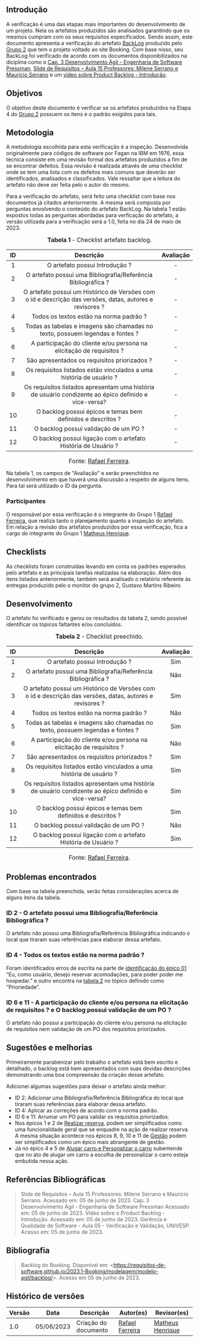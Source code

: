 ## Introdução
A verificação é uma das etapas mais importantes do desenvolvimento de um projeto. Nela os artefatos produzidos são analisados garantindo que os mesmos cumpram com os seus requisitos especificados. Sendo assim, este documento apresenta a verificação do artefato [BackLog](https://requisitos-de-software.github.io/2023.1-Booking/modelagem/modelo-agil/backlog/) produzido pelo [Grupo 2](https://requisitos-de-software.github.io/2023.1-Booking/) que tem o projeto voltado ao site Booking. Com base nisso, seu BackLog foi verificado de acordo com os documentos disponibilizados na diciplina como o [Cap. 3 Desenvolvimento Ágil - Engenharia de Software Pressman](https://aprender3.unb.br/mod/resource/view.php?id=978583), [Slide de Requisitos – Aula 15 Professores: Milene Serrano e Maurício Serrano](https://aprender3.unb.br/pluginfile.php/2523115/mod_resource/content/1/Requisitos%20-%20Aula%2015a.pdf) e um [vídeo sobre Product Backlog - Introdução](https://youtu.be/z4ubaBwjCsU).

## Objetivos

O objetivo deste documento é verificar se os artefatos produzidos na Etapa 4 do [Grupo 2](https://requisitos-de-software.github.io/2023.1-Booking/) possuem os itens e o padrão exigidos para tais.

## Metodologia

A metodologia escolhida para esta verificação é a inspeção. Desenvolvida originalmente para códigos de software por Fagan na IBM em 1976, essa técnica consiste em uma revisão formal dos artefatos produzidos a fim de se encontrar defeitos. Essa revisão é realizada através de uma checklist onde se tem uma lista com os defeitos mais comuns que deverão ser identificados, analisados e classificados. Vale ressaltar que a leitura do artefato não deve ser feita pelo o autor do mesmo.

Para a verificação do artefato, será feito uma checklist com base nos documentos já citados anteriormente. A mesma será composta por perguntas envolvendo o conteúdo do artefato BackLog. Na tabela 1 estão expostos todas as perguntas abordadas para verficação do artefato, a versão utilizada para a verificação será a 1.0, feita no dia 24 de maio de 2023.

<font size="3"><p style="text-align: center"><b>Tabela 1</b> - Checklist artefato backlog. </p></font>

| ID  | Descrição     | Avaliação |
| :---: | :---------------------------------------------------------------------------------------------------------------: | :---------: |
| 1  | O artefato possui Introdução ?                                                                           | -        |
| 2  | O artefato possui uma Bibliografia/Referência Bibliográfica ?                                            | -        |
| 3  | O artefato possui um Histórico de Versões com o id e descrição das versões, datas, autores e revisores ? | -        |
| 4  | Todos os textos estão na norma padrão ?                                                                  | -        |
| 5  | Todas as tabelas e imagens são chamadas no texto, possuem legendas e fontes ?                            | -        |
| 6  | A participação do cliente e/ou persona na elicitação de requisitos ?                                     | -        |
| 7  | São apresentados os requisitos priorizados ?                                                             | -        |
| 8  | Os requisitos listados estão vinculados a uma história de usuário ?                                      | -        |
| 9  | Os requisitos listados apresentam uma história de usuário condizente ao épico definido e vice-versa?     | -        |
| 10 | O backlog possui épicos e temas bem definidos e descritos ?                                              | -        |
| 11 | O backlog possui validação de um PO ?                                                                    | -        |
| 12 | O backlog possui ligação com o artefato História de Usuário ?                                            | -        |


<font size="3"><p style="text-align: center">Fonte: [Rafael Ferreira](https://github.com/RafaelCLG0).</p></font>

Na tabela 1, os campos de "Avaliação" e serão preenchidos no desenvolvimento em que haverá uma discussão a respeito de alguns itens. Para tal será utilizado o ID da pergunta.

### Participantes

O responsável por essa verificação é o integrante do Grupo 1 [Rafael Ferreira](https://github.com/RafaelCLG0), que realiza tanto o planejamento quanto a inspeção do artefato. Em relação a revisão dos artefatos produzidos por essa verificação, fica a cargo do integrante do Grupo 1 [Matheus Henrique](https://github.com/mathonaut).

## Checklists

As checklists foram construídas levando em conta os padrões esperados pelo artefato e as principais tarefas realizadas na elaboração. Além dos itens listados anteriormente, também será analisado o relatório referente às entregas produzido pelo o monitor do grupo 2, Gustavo Martins Ribeiro.

## Desenvolvimento
O artefato foi verificado e gerou os resultados da tabela 2, sendo possível identificar os tópicos faltantes e/ou concluídos.

<font size="3"><p style="text-align: center"><b>Tabela 2</b> - Checklist preechido. </p></font> 

| ID  | Descrição     | Avaliação |
| :---: | :---------------------------------------------------------------------------------------------------------------: | :---------: |
| 1  | O artefato possui Introdução ?                                                                           | Sim       |
| 2  | O artefato possui uma Bibliografia/Referência Bibliográfica ?                                            | Não       |
| 3  | O artefato possui um Histórico de Versões com o id e descrição das versões, datas, autores e revisores ? | Sim       |
| 4  | Todos os textos estão na norma padrão ?                                                                  | Não       |
| 5  | Todas as tabelas e imagens são chamadas no texto, possuem legendas e fontes ?                            | Sim       |
| 6  | A participação do cliente e/ou persona na elicitação de requisitos ?                                     | Não       |
| 7  | São apresentados os requisitos priorizados ?                                                             | Sim       |
| 8  | Os requisitos listados estão vinculados a uma história de usuário ?                                      | Sim       |
| 9  | Os requisitos listados apresentam uma história de usuário condizente ao épico definido e vice-versa?     | Sim       |
| 10 | O backlog possui épicos e temas bem definidos e descritos ?                                              | Sim       |
| 11 | O backlog possui validação de um PO ?                                                                    | Não       |
| 12 | O backlog possui ligação com o artefato História de Usuário ?                                            | Sim       |

<font size="3"><p style="text-align: center">Fonte: [Rafael Ferreira](https://github.com/RafaelCLG0).</p></font>

## Problemas encontrados
Com base na tabela preenchida, serão feitas considerações acerca de alguns itens da tabela.

### ID 2 - O artefato possui uma Bibliografia/Referência Bibliográfica ?
O artefato não possui uma Bibliografia/Referência Bibliográfica indicando o local que tiraram suas referências para elaborar dessa artefato.

### ID 4 - Todos os textos estão na norma padrão ?
Foram identificados erros de escrita na parte de [identificação do épico 01](https://requisitos-de-software.github.io/2023.1-Booking/modelagem/modelo-agil/backlog/) “Eu, como usuário, desejo reservar acomodações, para poder poder me hospedar.”
e outro encontra na [tabela 2]((https://requisitos-de-software.github.io/2023.1-Booking/modelagem/modelo-agil/backlog/)) no tópico definido como “Prioriedade”.

### ID 6 e 11 - A participação do cliente e/ou persona na elicitação de requisitos ? e O backlog possui validação de um PO ?
O artefato não possui a participação do cliente e/ou persona na elicitação de requisitos nem validação de um PO dos requisitos priorizados.

## Sugestões e melhorias
Primeiramente parabenizar pelo trabalho o artefato está bem escrito e detalhado, o backlog está bem apresentados com suas devidas descrições demonstrando uma boa compreensão da criação desse artefato. 

Adicionei algumas sugestões para deixar o artefato ainda melhor:

* ID 2: Adicionar uma Bibliografia/Referência Bibliográfica do local que tiraram suas referências para elaborar dessa artefato.
* ID 4: Aplicar as correções de acordo com a norma padrão.
* ID 6 e 11: Arrumar um PO para validar os requisitos priorizados.
* Nos épicos 1 e 2 de [Realizar reserva](https://requisitos-de-software.github.io/2023.1-Booking/modelagem/modelo-agil/backlog/), podem ser simplificados como uma funcionalidade geral que se enquadre na ação de realizar reserva. A mesma situação acontece nos épicos 8, 9, 10 e 11 de [Gestão](https://requisitos-de-software.github.io/2023.1-Booking/modelagem/modelo-agil/backlog/) podem ser simplificados como um épico mais abrangente de gestão.
* Já no épico 4 e 5 de [Alugar carro e  Personalizar o carro](https://requisitos-de-software.github.io/2023.1-Booking/modelagem/modelo-agil/backlog/) subentende que no ato de alugar um carro a escolha de personalizar o carro esteja embutida nessa ação.  


## Referências Bibliográficas
> Slide de Requisitos – Aula 15 Professores: Milene Serrano e Maurício Serrano. Acessado em: 05 de junho de 2023.
> Cap. 3 Desenvolvimento Ágil - Engenharia de Software Pressman Acessado em: 05 de junho de 2023.
> Vídeo sobre o Product Backlog - Introdução. Acessado em: 05 de junho de 2023.
> Gerência e Qualidade de Software - Aula 05 - Verificação e Validação, UNIVESP. Acesso em: 05 de junho de 2023.

## Bibliografia
> Backlog do Booking. Disponível em: <<https://requisitos-de-software.github.io/2023.1-Booking/modelagem/modelo-agil/backlog/>>. Acesso em 05 de junho de 2023.


## Histórico de versões

| Versão | Data       | Descrição                  | Autor(es)                                                                                    | Revisor(es)                                  |
| ------ | ---------- | -------------------------- | -------------------------------------------------------------------------------------------- | -------------------------------------------- |
| 1.0    | 05/06/2023 | Criação do documento | [Rafael Ferreira](https://github.com/RafaelCLG0)  | [Matheus Henrique](https://github.com/mathonaut) |